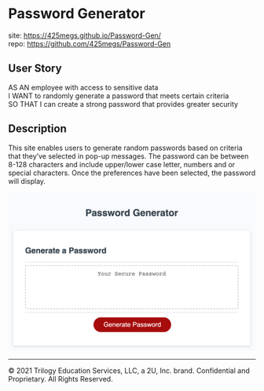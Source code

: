 # Password Generator

site: https://425megs.github.io/Password-Gen/ <br>
repo: https://github.com/425megs/Password-Gen

## User Story
AS AN employee with access to sensitive data<br>
I WANT to randomly generate a password that meets certain criteria<br>
SO THAT I can create a strong password that provides greater security<br>


## Description
This site enables users to generate random passwords based on criteria that they’ve selected in pop-up messages. The password can be between 8-128 characters and include upper/lower case letter, numbers and or special characters. Once the preferences have been selected, the password will display.



![alt text](readmePassGen.png)


- - -
© 2021 Trilogy Education Services, LLC, a 2U, Inc. brand. Confidential and Proprietary. All Rights Reserved.
